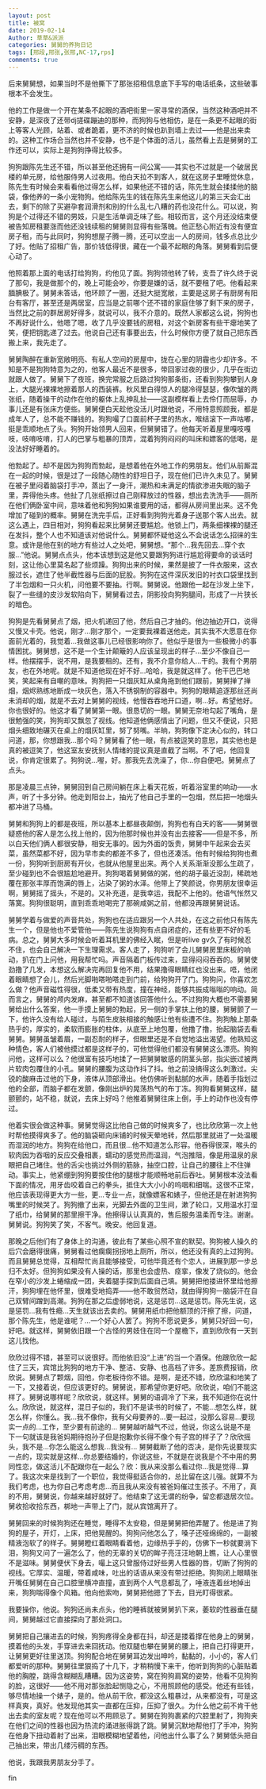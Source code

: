 ```yaml
---
layout: post
title: 被窝
date: 2019-02-14
Author: 草草&派派
categories: 舅舅的养狗日记
tags: [邢段,邢张,张邢,NC-17,rps]
comments: true
---
```


后来舅舅想，如果当时不是他撕下了那张招租信息底下手写的电话纸条，这些破事根本不会发生。

他的工作是做一个开在某条不起眼的酒吧街里一家寻常的酒保，当然这种酒吧并不安静，是深夜了还带dj搓碟蹦迪的那种，而狗狗与他相仿，是在一条更不起眼的街上等客人光顾，站着、或者跪着，更不济的时候也趴到墙上去过——他是出来卖的。这种工作场合当然也并不安静，也不是个体面的活儿，虽然看上去是舅舅的工作还可以，实际上是狗狗挣得比较多。

狗狗跟陈先生还不错，所以甚至他还拥有一间公寓——其实也不过就是一个破居民楼的单元房，给他服侍男人过夜用。他白天拉不到客人，就在这房子里睡觉休息，陈先生有时候会来看看他过得怎么样，如果他还不错的话，陈先生就会揉揉他的脑袋，像他养的一条小宠物狗。他给陈先生的钱在陈先生来他这儿的第三天会汇出去，剩下的除了买避孕套润滑剂和别的什么乱七八糟的药也没花什么。可以说，狗狗是个过得还不错的男妓，只是生活单调乏味了些。相较而言，这个月还没结束便被告知房租要涨而他还没钱续租的舅舅则显得有些落魄。他正愁心附近有没有便宜房子租，而与此同时，狗狗想屋子腾一腾，还可以空出一人的房间，钱多点总比少了好。他贴了招租广告，那价钱低得很，藏在一个最不起眼的角落。舅舅看到后便心动了。

他照着那上面的电话打给狗狗，约他见了面。狗狗领他转了转，支吾了许久终于说了那句，我是做那个的，晚上可能会吵，你要是嫌的话，就不要租了吧。他看起来腼腆极了。舅舅未答话，他环顾了一圈，还挺大挺宽敞，主要是这房子有厨房有阳台有客厅，甚至还是两居室，应当是之前哪个还不错的家庭住够了剩下来的房子，当然比之前的群居房好得多，就说可以，我不介意的。既然人家都这么说，狗狗也不再好说什么，他嗯了嗯，收了几乎没要钱的房租，对这个新房客有些干瘪地笑了笑，便把钥匙递了过去。他说自己还有事要出去，什么时候你方便了就自己把东西搬上来，我先走了。

舅舅陶醉在重新宽敞明亮、有私人空间的房屋中，拢在心里的阴霾也少却许多。不知是不是狗狗特意为之的，他客人最近不是很多，带回家过夜的很少，几乎在街边就跟人做了。舅舅下了夜班，换完常服之后路过狗狗那条街，还看到狗狗攀到人身上，大腿光裸裸地擦着那人的西装裤。秋风里白得惊人的腿冷得瑟瑟，像吹皱的两张纸，随着操干的动作在他的躯体上乱抻乱扯——这副模样看上去伶仃而屈辱，办事儿还是有张床方便些。舅舅便白天趁他没活儿时跟他说，不用特意照顾我，都是成年人了，总不能不赚钱的。狗狗嘬了口面前杯子里的热水，喉结滚下一声咕嘟，挺是乖顺地点了头。狗狗开始领男人回来，但舅舅错了。他每天听着屋里嘎吱嘎吱，吱唷吱唷，打人的巴掌与粗暴的顶弄，混着狗狗闷闷的叫床和嫖客的低喝，是没法好好睡着的。

他勃起了。却不是因为狗狗而勃起，是想着他在外地工作的男朋友。他们从前厮混在一起的时候，很是过了一段随心随性的舒坦日子，现在他们已许久未见了。舅舅在被子里闷着脑袋打手冲，蒸出了一身汗，潮热和未满足的情欲渗进失眠的脑子里，弄得他头疼。他扯了几张纸擦过自己刚释放过的性器，想出去洗洗手——厕所在他们俩卧室中间，意味着他和狗狗如果谁要用的话，都得从房间里出来。这不免增加了碰到的概率。舅舅在洗完手后，正好看到狗狗光着身子送那个客人出去。就这么遇上，四目相对，狗狗看起来比舅舅还要尴尬。他锁上门，两条细裸裸的腿还在发抖，整个人也不知道该对他说什么。舅舅都怀疑他这么不会说话怎么招徕的生意。或许是他在别的地方有些过人之处吧，舅舅想。“那个…我先回去…穿个衣服…”他说。舅舅点点头，他本该想到这是他又要跟狗狗进行尴尬得要命的谈话时刻，这让他心里莫名起了些烦躁。狗狗出来的时候，果然是披了一件衣服来，这衣服过长，遮住了他半截性器与后面的屁股。狗狗在这件深灰发旧的衬衣口袋里找到了半包烟和一只火机，问他要不要抽。行啊。舅舅说。他跟他一起在沙发上坐下，裂了一些缝的皮沙发软陷向下，舅舅看过去，阴影投向狗狗腿间，形成了一片狭长的暗色。

狗狗是先看舅舅点了烟，把火机递回了他，然后自己才抽的。他边抽边开口，说得又慢又卡壳。他说，刚才…刚才那个，一定要我裸着送他走。其实我不大愿意在你面前光着的，我觉着…我做这事儿已经很影响你了。他似乎是很为一些极微小的事情困扰。舅舅想，这不是一个生计颠簸的人应该呈现出的样子…至少不像自己一样。他摆摆手，说不用，是我要租的。还有，我不介意你给人…干的。我有个男朋友，也在外地呢。就是不知道他现在好不好…哈哈，我是就这样了。他干巴巴地笑，笑起来有自嘲的意味。狗狗把一只烟灰缸从桌角拖到他们跟前，舅舅掸了掸烟，烟烬熟练地断成一块灰色，落入不锈钢制的容器中。狗狗的眼睛追逐那丝还尚未消却的烟，就是不去对上舅舅的视线，他慢吞吞地开口道，啊…好。希望他好。你也很好的。他这才看了舅舅第一眼。很恳切的一眼。舅舅无奈地勾起了嘴角，是很勉强的笑，狗狗却又飘忽了视线。他知道他俩感情出了问题，但又不便说，只把烟头细致地碾灭在桌上的烟灰缸里，努了努嘴。半晌，狗狗像下定决心似的，转口问道，那，你想跟我…那个吗？舅舅看了他一眼，有点被逗笑的意思，其实他也是真的被逗笑了，他这室友安抚别人情绪的提议真是直截了当啊。不了吧，他回复说，你肯定很累了。狗狗说…喔，好。那我先去洗澡了，你…你自便吧。舅舅点了点头。

那是凌晨三点钟，舅舅回到自己房间躺在床上看天花板，听着浴室里的响动——水声，听了十多分钟。他走到阳台上，抽光了他自己手里的一包烟，然后把一地烟头都冲进了马桶。

舅舅和狗狗上的都是夜班，所以基本上都昼夜颠倒，狗狗也有白天的客——舅舅很疑惑他的客人是怎么找上他的，因为他那时候也并没有出去接客——但是不多，所以白天他们俩人都很安静，相安无事的。因为外面的饭贵，舅舅中午起来会去买菜，虽然菜都不好，因为早市卖的都差不多了，但也还凑活。他有时候给狗狗也煮一份，狗狗听到厨房有开伙，也就从他屋里出来。两个人关系渐渐没那么生疏了，至少碰到也不会很尴尬地避开。狗狗喝着舅舅做的粥，他的胡子最近没刮，稀疏地覆在那张丰厚而饱满的唇上，沾染了粥的水泽。他带上了笑颜说，你男朋友很幸运啊，舅舅摇了摇头，不是的。又补充道，是我幸运，我配不上他的。他语气怅然又落寞。狗狗很聪明，直到乖乖地喝完了那碗咸粥之前，他都没再跟舅舅说话。

舅舅学着与做爱的声音共处，狗狗也在适应跟另一个人共处，在这之前他只有陈先生一个，但是他也不爱管他——陈先生说狗狗有点自闭症的，还有些更不好的毛病。总之，舅舅大多时候会听着耳机里的佛经入眠，但是听live gv久了有时候忍不住，也会自己解决一下生理需求。客人走了，狗狗听了会儿舅舅房里床板的响动，扒在门上问他，用我帮忙吗。声音隔着门板传过来，显得闷闷吞吞的。舅舅使劲撸了几发，本想这么解决完再回复他不用，结果撸得眼睛红也没出来。唔，他闭着眼睛想了会儿，然后光脚啪嗒啪嗒走到门前，给狗狗开了门。狗狗问，你喜欢怎么做？他声音磁性得很，低柔又带有热度，撞在神经，能够共振成嗡嗡的响动。简而言之，舅舅的颅内发麻，甚至都不知道该回答他什么。不过狗狗大概也不需要舅舅给出什么答案，他一手摸上舅舅的勃起，另一侧的手掌扶上他的腰，舅舅颤了一下，他许久没有给人碰过，与陌生皮肤相接的触感让他有些遭不住。狗狗触上那条热乎的，厚实的，柔软而膨胀的柱体，从底至上地包覆，他撸了撸，抬起脑袋去看舅舅。舅舅虽皱着眉，一副忍耐的样子，但眼里还是不自觉地溢出渴望。他熟知这种情色，客人们被他摸过都是这样子的，可他觉得他们都没有舅舅这么漂亮。狗狗问他，这样可以么？他很富有技巧地揉了一把舅舅敏感的阴茎头部，指尖嵌过被两片软肉包覆住的小孔。舅舅的腰腹为这动作抖了抖。他之前没搞得这么刺激过。尖锐的酸麻击过他的下身，液体从顶部滑出。他仿佛听到黏腻的水声，随着手指划过他的全部，而脑子都在发颤，像刚出炉的晃荡热气的布丁冻。狗狗看舅舅这样，腿颤颤的，站不稳，就说，去床上好吗？他推着舅舅往床上倒，手上的动作也没有停过。

他着实很会做这种事。舅舅觉得这比他自己做的时候爽多了，也比欣欣第一次上他时帮他摸得爽多了。他的脑袋砸向床铺的时候天晕地转，然后那里就进了一处温暖而湿润的地方。狗狗在给他口，而且很…他不知道怎么形容。他吞得很深，喉头的软肉因为吞咽的反应交叠相裹，蠕动的感觉热而温润，气泡推阻，像是用温泉的泉眼把自己堵住。他的舌尖也挑过外侧的筋脉，抽空口腔，让自己的腰往上不住弹动。事实上，他紧绷到狗狗要按住他的腿根才能顺畅地前后吞吐。舅舅根本没法看下面的情况，用牙齿咬着自己的拳头，抵住大大小小的呜咽和细喘。这很不正常，他应该表现得更大方一些，更…专业一点，就像嫖客和婊子，但他还是在射进狗狗嘴里的时候哭了。狗狗撤了出来，光脚去外面的卫生间，漱了轮口，又用温水打湿了纸巾，给舅舅的那里擦干净。他擦得认认真真的，售后服务温柔而专注。谢谢。舅舅说。狗狗笑了笑，不客气。晚安。他回复道。

那晚之后他们有了身体上的沟通，彼此有了某些心照不宣的默契。狗狗被人操久的后穴会磨得很痛，舅舅看过他瘸瘸拐拐地上厕所，所以，他还没有真的上过狗狗。而且舅舅总觉得，互相帮忙尚且能够接受，可他毕竟还有个恋人，进展到那一步总归不太好。但狗狗如果没有人操的话，那里也会虚热、痉挛，像发了烧似的。他会在窄小的沙发上蜷缩成一团，夹着腿手探到后面自己填。舅舅把他搂进怀里给他擦汗，狗狗埋在他怀里，很难受地捣弄——他不敢贸然动，就由得狗狗一脑袋汗在自己双臂间蹭到高潮。狗狗在那之后虚弱地说，这是惩罚…这是惩罚。陈先生说，这是惩罚…我有性瘾…天生就该出去卖的。舅舅用纸巾把他额顶的汗擦了擦，问道，那个陈先生，他是谁呢？…一个好心人罢了。狗狗不愿说更多，舅舅只好回一句，好吧。就这样，舅舅依旧跟一个古怪的男妓住在同一个屋檐下，直到欣欣有一天到这儿找他。

欣欣过得不错，甚至可以说很好。而他依旧没“上进”的当一个酒保。他跟欣欣一起住了三天，宾馆比狗狗的地方干净、整洁、安静、也高档了许多。差旅费报销，欣欣说。舅舅点了颗烟，回他，你老板待你不错。是啊，是还不错，欣欣温和地笑了一下，又接着说，但应该更好的。舅舅说，那希望你更好吧。欣欣说，咱们不能这样了。舅舅说哪样呢？欣欣说，就这样。舅舅的语调冷了下来，我不知道你在说什么。欣欣说，就这样，混日子似的，我们不是读书的时候了，不能…想怎么样，就怎么样，你懂么。我…我不像你，我有父母要养的…要一起过，没那么容易…要现实一点的…工作，至少要有前途的… 舅舅越听越气不过，他说，你这么说是不是下一句就该是我爸妈期待抱孙子但是抱歉你长得不像个有子宫的样子了？欣欣摇头，我不是…你怎么能这么想我…我没有… 舅舅截断了他的否决，是你先说要现实一点的，现实就是这样…你总要结婚的，你说这些，不就是在说我是个不中用的男同性恋，做这活儿不配跟你在一起么？欣：我从来没那么看过你…我是觉得…算了。我这次来是找到了一个职位，我觉得挺适合你的，总比留在这儿强。就算不为我们考虑，也为你自己考虑考虑…而且我从来没有被爸妈催过生孩子。不用了，真的不用，舅舅说，你越来越好就好了。他结束了这无谓的纷争，留恋都退居次位。舅收拾收拾东西，梆地一声带上了门，就从宾馆离开了。

舅舅回来的时候狗狗还在睡觉，睡得不太安稳，但是舅舅把他弄醒了。他是进了狗狗的屋子，开灯，上床，把他晃醒的。狗狗问他怎么了，嗓子还哑绵绵的，一副被精液泡软了的样子。舅舅瞪红着眼睛看着他，边缘热乎乎的，仿佛下一秒就要淌下泪，狗狗又问了一遍怎么了，他的无辜的关切的眸子亮汪汪地朝上瞧，让人心里很不是滋味。舅舅便伏下身去，嘬上这只曾服侍过好些男人性器的唇，切断了狗狗的视线。它厚实、温暖，带着咸味，吐出的话语从来没有带过拒绝。狗狗闭上眼睛张开嘴任舅舅在自己口腔里横冲直撞，直到两个人气息都乱了，唾液连着丝地掉出来，狗狗喘得像个风箱。他向他索吻，舅舅把他摁了下去，目光盯得很紧。

我要操你，他说。狗狗还尚未点头，他的睡裤就被舅舅扒下来，萎软的性器垂在腿间，舅舅越过它直接探向了那处洞口。

舅舅把自己攘进去的时候，狗狗疼得全身都在抖，却还是搂着撑在他身上的舅舅，摸着他的头发，手穿进去来回抚动。他双腿也攀在舅舅的腰上，把自己打得更开，让舅舅更好往里送顶。狗狗配合地在舅舅耳边发出呻吟，黏黏的，小小的，客人们都爱听的那种。舅舅往里狠捣了十几下，才稍稍慢下来干，他听到狗狗的心脏贴着他的胸膛，跳得含糊糊乱糟糟。因为这姿势，窝在狗狗肩窝的姿势，他看不见狗狗的脸，这很好——他不用对那张脸起恻隐之心，不用照顾他的感受。他还有些钱，够尽情地操一个婊子，是的。他从前干欣，都没这么粗暴过，从来都没有，可是这样真爽，真好。他发现他其实一直都在压抑，压抑了很久。为什么他之前不肯干他出去卖的室友呢？现在他可以不用顾忌了。舅舅在狗狗裹紧的穴腔里射了，狗狗夹在他们之间的性器也因为热流的涌进胀得跳了跳。舅舅沉默地帮他打了手冲，狗狗在他身下扭动着射了出来，泪眼模糊地望着他，问他出什么事了么？舅舅低头把自己抽出来，带出几缕污稠的东西。

他说，我跟我男朋友分手了。


fin



